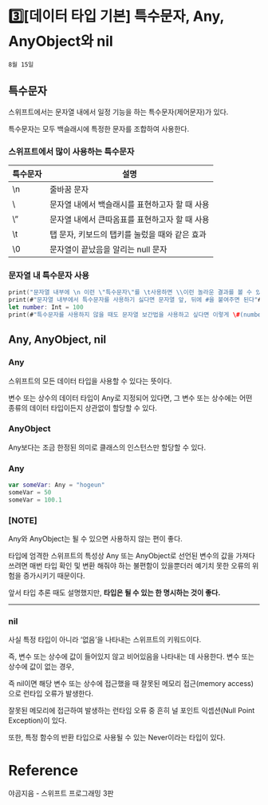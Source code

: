 # 3️⃣[데이터 타입 기본] 특수문자, Any, AnyObject와 nil

`8월 15일`

## 특수문자

스위프트에서는 문자열 내에서 일정 기능을 하는 특수문자(제어문자)가 있다.

특수문자는 모두 백슬래시에 특정한 문자를 조합하여 사용한다.

### 스위프트에서 많이 사용하는 특수문자

| 특수문자 | 설명 |
| --- | --- |
| \n | 줄바꿈 문자 |
| \\ | 문자열 내에서 백슬래시를 표현하고자 할 때 사용 |
| \” | 문자열 내에서 큰따옴표를 표현하고자 할 때 사용 |
| \t | 탭 문자, 키보드의 탭키를 눌렀을 때와 같은 효과 |
| \0 | 문자열이 끝났음을 알리는 null 문자 |

### 문자열 내 특수문자 사용

```swift
print("문자열 내부에 \n 이런 \"특수문자\"를 \t사용하면 \\이런 놀라운 결과를 볼 수 있다.")
print(#"문자열 내부에서 특수문자를 사용하기 싫다면 문자열 앞, 뒤에 #을 붙여주면 된다"#)
let number: Int = 100
print(#"특수문자를 사용하지 않을 때도 문자열 보간법을 사용하고 싶다면 이렇게 \#(number) 해보자"#)
```

## Any, AnyObject, nil

### Any

스위프트의 모든 데이터 타입을 사용할 수 있다는 뜻이다.

변수 또는 상수의 데이터 타입이 Any로 지정되어 있다면, 그 변수 또는 상수에는 어떤 종류의 데이터 타입이든지 상관없이 할당할 수 있다.

### AnyObject

Any보다는 조금 한정된 의미로 클래스의 인스턴스만 할당할 수 있다. 

### Any

```swift
var someVar: Any = "hogeun"
someVar = 50
someVar = 100.1
```

### [NOTE]

Any와 AnyObject는 될 수 있으면 사용하지 않는 편이 좋다.

타입에 엄격한 스위프트의 특성상 Any 또는 AnyObject로 선언된 변수의 값을 가져다 쓰려면 매번 타입 확인 및 변환 해줘야 하는 불편함이 있을뿐더러 예기치 못한 오류의 위험을 증가시키기 때문이다.

앞서 타입 추론 때도 설명했지만, **타입은 될 수 있는 한 명시하는 것이 좋다.**

---

### nil

사실 특정 타입이 아니라 ‘없음’을 나타내는 스위프트의 키워드이다.

즉, 변수 또는 상수에 값이 들어있지 않고 비어있음을 나타내는 데 사용한다. 변수 또는 상수에 값이 없는 경우,

즉 nil이면 해당 변수 또는 상수에 접근했을 때 잘못된 메모리 접근(memory access)으로 런타입 오류가 발생한다.

잘못된 메모리에 접근하여 발생하는 런타임 오류 중 흔히 널 포인트 익셉션(Null Point Exception)이 있다.

또한, 특정 함수의 반환 타입으로 사용될 수 있는 Never이라는 타입이 있다.

# Reference

야곰지음 - 스위프트 프로그래밍 3판
